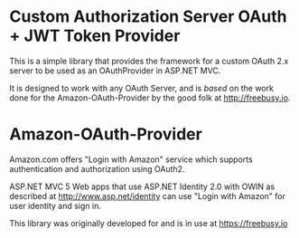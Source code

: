 Custom Authorization Server OAuth + JWT Token Provider
======================================================

This is a simple library that provides the framework for a custom OAuth 2.x server to be used as an OAuthProvider in ASP.NET MVC.

It is designed to work with any OAuth Server, and is *based* on the work done for the Amazon-OAuth-Provider by the good folk at http://freebusy.io.

Amazon-OAuth-Provider
======================

Amazon.com offers "Login with Amazon" service which supports authentication and authorization using OAuth2. 

ASP.NET MVC 5 Web apps that use ASP.NET Identity 2.0 with OWIN as described at 
http://www.asp.net/identity can use "Login with Amazon" for user identity and sign in.

This library was originally developed for and is in use at https://freebusy.io


